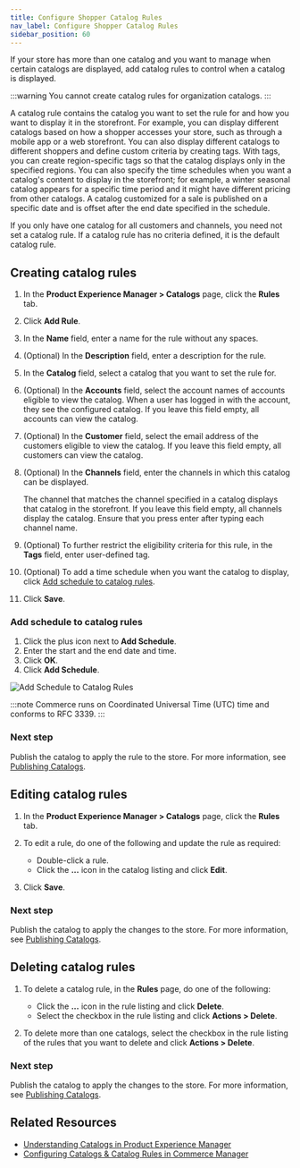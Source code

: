 ```yaml
---
title: Configure Shopper Catalog Rules
nav_label: Configure Shopper Catalog Rules
sidebar_position: 60
---
```


If your store has more than one catalog and you want to manage when certain catalogs are displayed, add catalog rules to control when a catalog is displayed. 

:::warning
You cannot create catalog rules for organization catalogs.
:::

A catalog rule contains the catalog you want to set the rule for and how you want to display it in the storefront. For example, you can display different catalogs based on how a shopper accesses your store, such as through a mobile app or a web storefront. You can also display different catalogs to different shoppers and define custom criteria by creating tags. With tags, you can create region-specific tags so that the catalog displays only in the specified regions. You can also specify the time schedules when you want a catalog's content to display in the storefront; for example, a winter seasonal catalog appears for a specific time period and it might have different pricing from other catalogs. A catalog customized for a sale is published on a specific date and is offset after the end date specified in the schedule.

If you only have one catalog for all customers and channels, you need not set a catalog rule. If a catalog rule has no criteria defined, it is the default catalog rule.

## Creating catalog rules

1. In the **Product Experience Manager > Catalogs** page, click the **Rules** tab.
1. Click **Add Rule**.
1. In the **Name** field, enter a name for the rule without any spaces.
1. (Optional) In the **Description** field, enter a description for the rule.
1. In the **Catalog** field, select a catalog that you want to set the rule for.
1. (Optional) In the **Accounts** field, select the account names of accounts eligible to view the catalog. When a user has logged in with the account, they see the configured catalog. If you leave this field empty, all accounts can view the catalog.
1. (Optional) In the **Customer** field, select the email address of the customers eligible to view the catalog. If you leave this field empty, all customers can view the catalog.
1. (Optional) In the **Channels** field, enter the channels in which this catalog can be displayed.

    The channel that matches the channel specified in a catalog displays that catalog in the storefront. If you leave this field empty, all channels display the catalog. Ensure that you press enter after typing each channel name.

1. (Optional) To further restrict the eligibility criteria for this rule, in the **Tags** field, enter user-defined tag.
1. (Optional) To add a time schedule when you want the catalog to display, click [Add schedule to catalog rules](#add-schedule-to-catalog-rules).
1. Click **Save**.

### Add schedule to catalog rules

1. Click the plus icon next to **Add Schedule**.
2. Enter the start and the end date and time.
3. Click **OK**.
4. Click **Add Schedule**.

![Add Schedule to Catalog Rules](/assets/catalogrulesschedule.gif)

:::note
Commerce runs on Coordinated Universal Time (UTC) time and conforms to RFC 3339. 
:::

### Next step

Publish the catalog to apply the rule to the store. For more information, see [Publishing Catalogs](/docs/pxm/catalogs/catalogs-cm/publishing-catalogs).

## Editing catalog rules

1. In the **Product Experience Manager > Catalogs** page, click the **Rules** tab.
1. To edit a rule, do one of the following and update the rule as required:

    - Double-click a rule.
    - Click the **...** icon in the catalog listing and click **Edit**.
    
1. Click **Save**.

### Next step

Publish the catalog to apply the changes to the store. For more information, see [Publishing Catalogs](/docs/pxm/catalogs/catalogs-cm/catalog-configuration#publishing-catalogs).

## Deleting catalog rules

1. To delete a catalog rule, in the **Rules** page, do one of the following:

    - Click the **...** icon in the rule listing and click **Delete**.
    - Select the checkbox in the rule listing and click **Actions > Delete**.

1. To delete more than one catalogs, select the checkbox in the rule listing of the rules that you want to delete and click **Actions > Delete**.

### Next step

Publish the catalog to apply the changes to the store. For more information, see [Publishing Catalogs](/docs/pxm/catalogs/catalogs-cm/catalog-configuration#publishing-catalogs).

## Related Resources

- [Understanding Catalogs in Product Experience Manager](https://share.vidyard.com/watch/NuaWW4decikrcmMAFoWPSd?)
- [Configuring Catalogs & Catalog Rules in Commerce Manager](https://share.vidyard.com/watch/LGwm63Use3BWuT6tkbkn4Z?)
